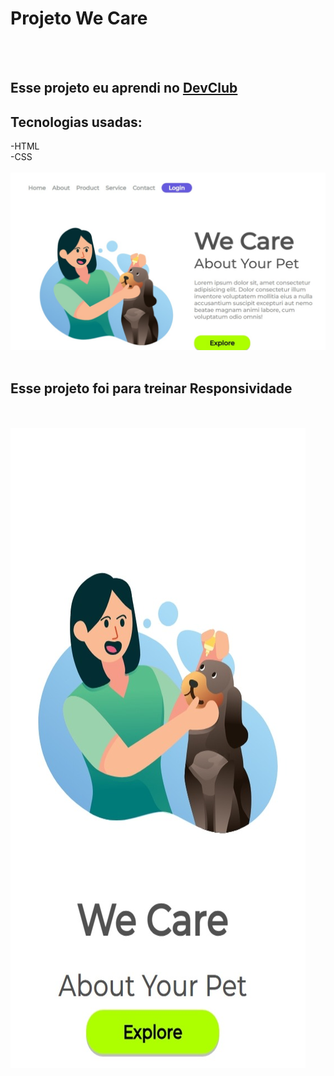 <h1> Projeto We Care</h1>
<br>
<br>
<h2><h2>Esse projeto eu aprendi no <a href="https://romolfomori.com.br/devclub">DevClub</a></h2>
<H2>Tecnologias usadas:</H2>
-HTML
<br>
-CSS
<br>
<br>
<img src="https://github.com/jacqueduda/Projeto-1/blob/main/img/Captura%20de%20tela_20-5-2025_104953_127.0.0.1.jpeg?raw=true">
<br>
<br>
<h2>Esse projeto foi para treinar Responsividade</h2>
<br>
<br>
<img src="https://github.com/jacqueduda/Projeto-1/blob/main/img/Captura%20de%20tela_20-5-2025_105351_127.0.0.1.jpeg?raw=true">
